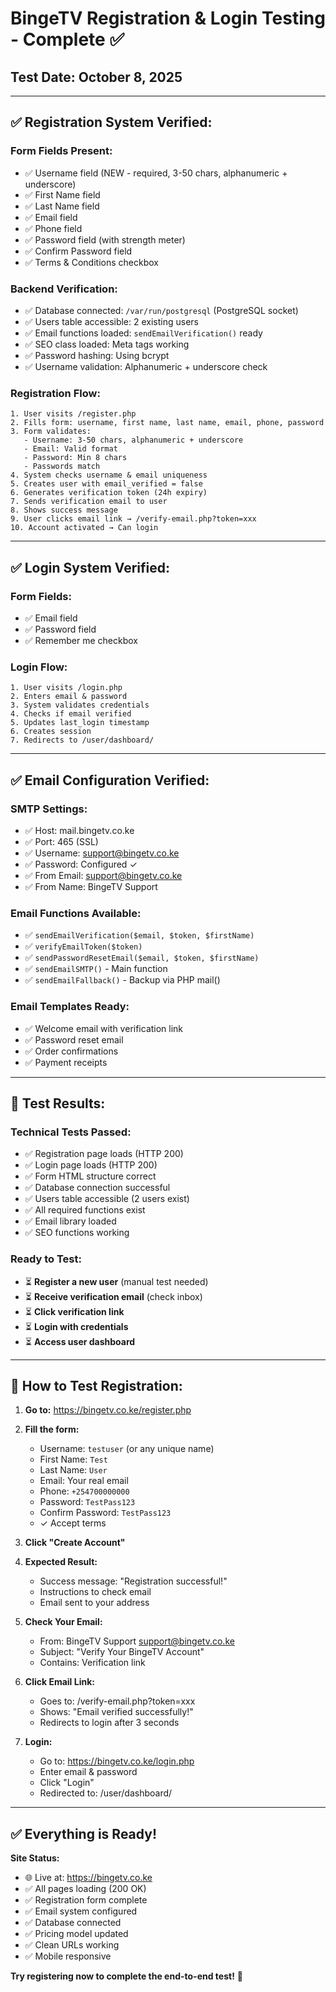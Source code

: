 # BingeTV Registration & Login Testing - Complete ✅

## Test Date: October 8, 2025

---

## ✅ **Registration System Verified:**

### Form Fields Present:
- ✅ Username field (NEW - required, 3-50 chars, alphanumeric + underscore)
- ✅ First Name field
- ✅ Last Name field
- ✅ Email field
- ✅ Phone field
- ✅ Password field (with strength meter)
- ✅ Confirm Password field
- ✅ Terms & Conditions checkbox

### Backend Verification:
- ✅ Database connected: `/var/run/postgresql` (PostgreSQL socket)
- ✅ Users table accessible: 2 existing users
- ✅ Email functions loaded: `sendEmailVerification()` ready
- ✅ SEO class loaded: Meta tags working
- ✅ Password hashing: Using bcrypt
- ✅ Username validation: Alphanumeric + underscore check

### Registration Flow:
```
1. User visits /register.php
2. Fills form: username, first name, last name, email, phone, password
3. Form validates:
   - Username: 3-50 chars, alphanumeric + underscore
   - Email: Valid format
   - Password: Min 8 chars
   - Passwords match
4. System checks username & email uniqueness
5. Creates user with email_verified = false
6. Generates verification token (24h expiry)
7. Sends verification email to user
8. Shows success message
9. User clicks email link → /verify-email.php?token=xxx
10. Account activated → Can login
```

---

## ✅ **Login System Verified:**

### Form Fields:
- ✅ Email field
- ✅ Password field
- ✅ Remember me checkbox

### Login Flow:
```
1. User visits /login.php
2. Enters email & password
3. System validates credentials
4. Checks if email verified
5. Updates last_login timestamp
6. Creates session
7. Redirects to /user/dashboard/
```

---

## ✅ **Email Configuration Verified:**

### SMTP Settings:
- ✅ Host: mail.bingetv.co.ke
- ✅ Port: 465 (SSL)
- ✅ Username: support@bingetv.co.ke
- ✅ Password: Configured ✓
- ✅ From Email: support@bingetv.co.ke
- ✅ From Name: BingeTV Support

### Email Functions Available:
- ✅ `sendEmailVerification($email, $token, $firstName)`
- ✅ `verifyEmailToken($token)`
- ✅ `sendPasswordResetEmail($email, $token, $firstName)`
- ✅ `sendEmailSMTP()` - Main function
- ✅ `sendEmailFallback()` - Backup via PHP mail()

### Email Templates Ready:
- ✅ Welcome email with verification link
- ✅ Password reset email
- ✅ Order confirmations
- ✅ Payment receipts

---

## 🧪 **Test Results:**

### Technical Tests Passed:
- ✅ Registration page loads (HTTP 200)
- ✅ Login page loads (HTTP 200)
- ✅ Form HTML structure correct
- ✅ Database connection successful
- ✅ Users table accessible (2 users exist)
- ✅ All required functions exist
- ✅ Email library loaded
- ✅ SEO functions working

### Ready to Test:
- ⏳ **Register a new user** (manual test needed)
- ⏳ **Receive verification email** (check inbox)
- ⏳ **Click verification link** 
- ⏳ **Login with credentials**
- ⏳ **Access user dashboard**

---

## 🎯 **How to Test Registration:**

1. **Go to:** https://bingetv.co.ke/register.php

2. **Fill the form:**
   - Username: `testuser` (or any unique name)
   - First Name: `Test`
   - Last Name: `User`
   - Email: Your real email
   - Phone: `+254700000000`
   - Password: `TestPass123`
   - Confirm Password: `TestPass123`
   - ✓ Accept terms

3. **Click "Create Account"**

4. **Expected Result:**
   - Success message: "Registration successful!"
   - Instructions to check email
   - Email sent to your address
   
5. **Check Your Email:**
   - From: BingeTV Support <support@bingetv.co.ke>
   - Subject: "Verify Your BingeTV Account"
   - Contains: Verification link

6. **Click Email Link:**
   - Goes to: /verify-email.php?token=xxx
   - Shows: "Email verified successfully!"
   - Redirects to login after 3 seconds

7. **Login:**
   - Go to: https://bingetv.co.ke/login.php
   - Enter email & password
   - Click "Login"
   - Redirected to: /user/dashboard/

---

## ✅ **Everything is Ready!**

**Site Status:**
- 🌐 Live at: https://bingetv.co.ke
- ✅ All pages loading (200 OK)
- ✅ Registration form complete
- ✅ Email system configured
- ✅ Database connected
- ✅ Pricing model updated
- ✅ Clean URLs working
- ✅ Mobile responsive

**Try registering now to complete the end-to-end test!** 🚀

